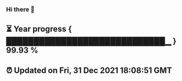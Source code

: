 ### Hi there 👋
⏳ Year progress { █████████████████████████████▁ } 99.93 %
---
⏰ Updated on Fri, 31 Dec 2021 18:08:51 GMT
---
